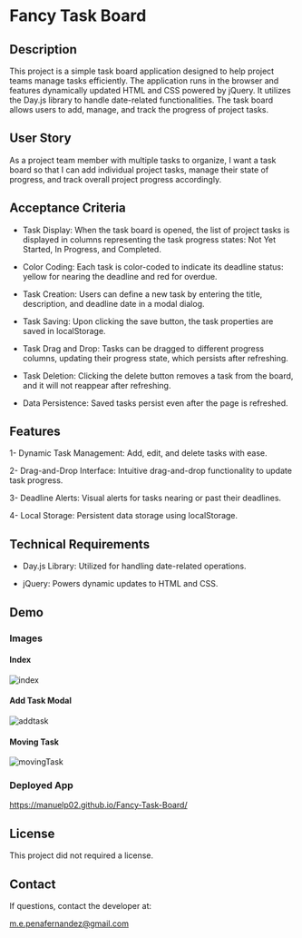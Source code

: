 # Fancy Task Board
## Description
This project is a simple task board application designed to help project teams manage tasks efficiently. The application runs in the browser and features dynamically updated HTML and CSS powered by jQuery. It utilizes the Day.js library to handle date-related functionalities. The task board allows users to add, manage, and track the progress of project tasks.
## User Story
As a project team member with multiple tasks to organize, I want a task board so that I can add individual project tasks, manage their state of progress, and track overall project progress accordingly.
## Acceptance Criteria 
- Task Display: When the task board is opened, the list of project tasks is displayed in columns representing the task progress states: Not Yet Started, In Progress, and Completed.

- Color Coding: Each task is color-coded to indicate its deadline status: yellow for nearing the deadline and red for overdue.

- Task Creation: Users can define a new task by entering the title, description, and deadline date in a modal dialog.

- Task Saving: Upon clicking the save button, the task properties are saved in localStorage.

- Task Drag and Drop: Tasks can be dragged to different progress columns, updating their progress state, which persists after refreshing.

- Task Deletion: Clicking the delete button removes a task from the board, and it will not reappear after refreshing.

- Data Persistence: Saved tasks persist even after the page is refreshed.

## Features

1- Dynamic Task Management: Add, edit, and delete tasks with ease.

2- Drag-and-Drop Interface: Intuitive drag-and-drop functionality to update task progress.

3- Deadline Alerts: Visual alerts for tasks nearing or past their deadlines.

4- Local Storage: Persistent data storage using localStorage.

## Technical Requirements

* Day.js Library: Utilized for handling date-related operations.

* jQuery: Powers dynamic updates to HTML and CSS.

## Demo

### Images
#### Index
![index](https://github.com/user-attachments/assets/9da5136a-45f5-4f97-9150-34f623a5d0c0)
#### Add Task Modal
![addtask](https://github.com/user-attachments/assets/92049c5e-d80a-4bdb-ad91-a59afb87749a)
#### Moving Task
![movingTask](https://github.com/user-attachments/assets/1a8065d6-727f-4b75-bda8-fe0cdc375819)


### Deployed App
https://manuelp02.github.io/Fancy-Task-Board/


## License
This project did not required a license.

## Contact
If questions, contact the developer at: 

m.e.penafernandez@gmail.com




 



